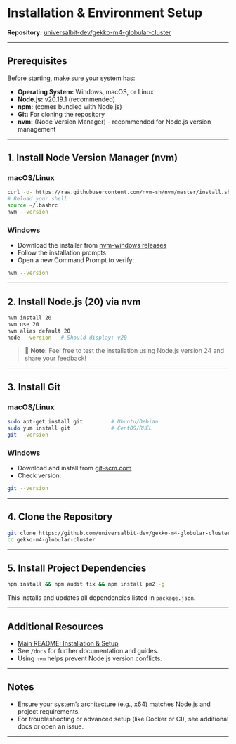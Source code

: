 # Installation & Environment Setup

**Repository:** [universalbit-dev/gekko-m4-globular-cluster](https://github.com/universalbit-dev/gekko-m4-globular-cluster)

---

## Prerequisites

Before starting, make sure your system has:

- **Operating System:** Windows, macOS, or Linux
- **Node.js:** v20.19.1 (recommended)
- **npm:** (comes bundled with Node.js)
- **Git:** For cloning the repository
- **nvm:** (Node Version Manager) - recommended for Node.js version management

---

## 1. Install Node Version Manager (nvm)

### macOS/Linux

```bash
curl -o- https://raw.githubusercontent.com/nvm-sh/nvm/master/install.sh | bash
# Reload your shell
source ~/.bashrc
nvm --version
```

### Windows

- Download the installer from [nvm-windows releases](https://github.com/coreybutler/nvm-windows/releases)
- Follow the installation prompts
- Open a new Command Prompt to verify:
```bash
nvm --version
```

---

## 2. Install Node.js (20) via nvm

```bash
nvm install 20
nvm use 20
nvm alias default 20
node --version   # Should display: v20
```
> 🧪 **Note:** Feel free to test the installation using Node.js version 24 and share your feedback!


---

## 3. Install Git

### macOS/Linux

```bash
sudo apt-get install git         # Ubuntu/Debian
sudo yum install git             # CentOS/RHEL
git --version
```

### Windows

- Download and install from [git-scm.com](https://git-scm.com/)
- Check version:
```bash
git --version
```

---

## 4. Clone the Repository

```bash
git clone https://github.com/universalbit-dev/gekko-m4-globular-cluster.git
cd gekko-m4-globular-cluster
```

---

## 5. Install Project Dependencies

```bash
npm install && npm audit fix && npm install pm2 -g
```
This installs and updates all dependencies listed in `package.json`.

---

## Additional Resources

- [Main README: Installation & Setup](https://github.com/universalbit-dev/gekko-m4-globular-cluster?tab=readme-ov-file#installation--setup)
- See `/docs` for further documentation and guides.
- Using `nvm` helps prevent Node.js version conflicts.

---

## Notes

- Ensure your system’s architecture (e.g., x64) matches Node.js and project requirements.
- For troubleshooting or advanced setup (like Docker or CI), see additional docs or open an issue.

---
